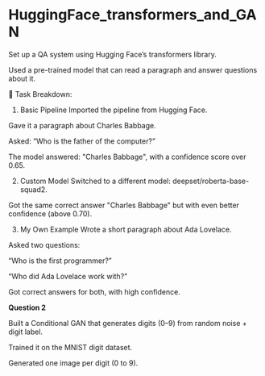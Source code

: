 # HuggingFace_transformers_and_GAN
Set up a QA system using Hugging Face’s transformers library.

Used a pre-trained model that can read a paragraph and answer questions about it.

🔧 Task Breakdown:
1. Basic Pipeline
Imported the pipeline from Hugging Face.

Gave it a paragraph about Charles Babbage.

Asked: “Who is the father of the computer?”

The model answered: "Charles Babbage", with a confidence score over 0.65.

2. Custom Model
Switched to a different model: deepset/roberta-base-squad2.

Got the same correct answer "Charles Babbage" but with even better confidence (above 0.70).

3. My Own Example
Wrote a short paragraph about Ada Lovelace.

Asked two questions:

“Who is the first programmer?”

“Who did Ada Lovelace work with?”

Got correct answers for both, with high confidence.





**Question 2**

Built a Conditional GAN that generates digits (0–9) from random noise + digit label.

Trained it on the MNIST digit dataset.

Generated one image per digit (0 to 9).
